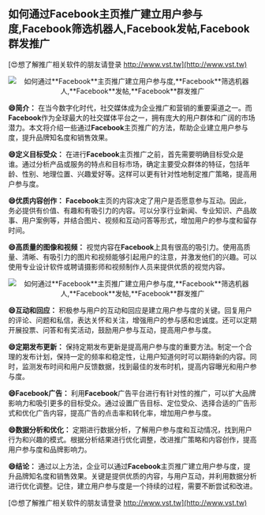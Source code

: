## **如何通过**Facebook**主页推广建立用户参与度,**Facebook**筛选机器人,**Facebook**发帖,**Facebook**群发推广**

[😍想了解推广相关软件的朋友请登录 http://www.vst.tw](http://www.vst.tw)

 <center><img src="https://vst.tw/MP4/tuiguang/png/8.png" alt="如何通过**Facebook**主页推广建立用户参与度,**Facebook**筛选机器人,**Facebook**发帖,**Facebook**群发推广"></center>

**😄简介：**
在当今数字化时代，社交媒体成为企业推广和营销的重要渠道之一。而**Facebook**作为全球最大的社交媒体平台之一，拥有庞大的用户群体和广阔的市场潜力。本文将介绍一些通过**Facebook**主页推广的方法，帮助企业建立用户参与度，提升品牌知名度和销售效果。

**😄定义目标受众：**
在进行**Facebook**主页推广之前，首先需要明确目标受众是谁。通过分析产品或服务的特点和目标市场，确定主要受众群体的特征，包括年龄、性别、地理位置、兴趣爱好等。这样可以更有针对性地制定推广策略，提高用户参与度。

**😄优质内容创作：**
**Facebook**主页的内容决定了用户是否愿意参与互动。因此，务必提供有价值、有趣和有吸引力的内容。可以分享行业新闻、专业知识、产品故事、用户案例等，并结合图片、视频和互动问答等形式，增加用户的参与度和留存时间。

**😄高质量的图像和视频：**
视觉内容在**Facebook**上具有很高的吸引力。使用高质量、清晰、有吸引力的图片和视频能够引起用户的注意，并激发他们的兴趣。可以使用专业设计软件或聘请摄影师和视频制作人员来提供优质的视觉内容。

 <center><img src="https://vst.tw/MP4/tuiguang/png/2.png" alt="如何通过**Facebook**主页推广建立用户参与度,**Facebook**筛选机器人,**Facebook**发帖,**Facebook**群发推广"></center>

**😄互动和回应：**
积极参与用户的互动和回应是建立用户参与度的关键。回复用户的评论、问题和私信，表达关怀和关注，增强用户的参与感和忠诚度。还可以定期开展投票、问答和有奖活动，鼓励用户参与互动，提高用户参与度。

**😄定期发布更新：**
保持定期发布更新是提高用户参与度的重要方法。制定一个合理的发布计划，保持一定的频率和稳定性，让用户知道何时可以期待新的内容。同时，监测发布时间和用户反馈数据，找到最佳的发布时机，提高内容曝光和用户参与度。

**😄**Facebook**广告：**
利用**Facebook**广告平台进行有针对性的推广，可以扩大品牌影响力和吸引更多的目标受众。通过设置广告目标、定位受众、选择合适的广告形式和优化广告内容，提高广告的点击率和转化率，增加用户参与度。

**😄数据分析和优化：**
定期进行数据分析，了解用户参与度和互动情况，找到用户行为和兴趣的模式。根据分析结果进行优化调整，改进推广策略和内容创作，提高用户参与度和品牌影响力。

**😄结论：**
通过以上方法，企业可以通过**Facebook**主页推广建立用户参与度，提升品牌知名度和销售效果。关键是提供优质的内容，与用户互动，并利用数据分析进行优化调整。记住，建立用户参与度是一个持续的过程，需要不断尝试和改进。

[😍想了解推广相关软件的朋友请登录 http://www.vst.tw](http://www.vst.tw)



